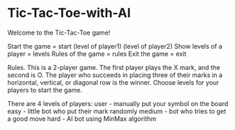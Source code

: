 # Tic-Tac-Toe-with-AI

Welcome to the Tic-Tac-Toe game!

Start the game = start (level of player1) (level of player2)
Show levels of a player = levels
Rules of the game = rules
Exit the game = exit

Rules.
This is a 2-player game. The first player plays the X mark, and the second is O.
The player who succeeds in placing three of their marks in a horizontal, vertical, or diagonal row is the winner.
Choose levels for your players to start the game.

There are 4 levels of players:
user - manually put your symbol on the board
easy - little bot who put their mark randomly
medium - bot who tries to get a good move
hard - AI bot using MinMax algorithm

